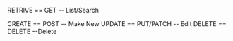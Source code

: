 RETRIVE == GET -- List/Search


CREATE == POST -- Make New
UPDATE == PUT/PATCH -- Edit
DELETE == DELETE --Delete